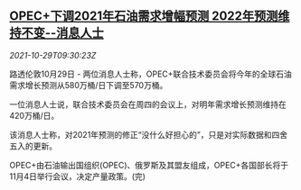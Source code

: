 <!--1635501662000-->
[OPEC+下调2021年石油需求增幅预测 2022年预测维持不变--消息人士](https://cn.reuters.com/article/opec-plus-oil-demand-1029-idCNKBS2HJ14F)
------

<div><i>2021-10-29T09:30:23Z</i></div><p>路透伦敦10月29日 - 两位消息人士称，OPEC+联合技术委员会将今年的全球石油需求增长预测从580万桶/日下调至570万桶。</p><p>一位消息人士说，联合技术委员会在周四的会议上，对明年需求增长预测维持在420万桶/日。</p><p>该消息人士称，对2021年预测的修正“没什么好担心的”，只是对实际数据和四舍五入的更新。</p><p>OPEC+由石油输出国组织(OPEC)、俄罗斯及其盟友组成，OPEC+各国部长将于11月4日举行会议，决定产量政策。(完)</p>
